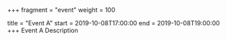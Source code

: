 +++
fragment = "event"
weight = 100

title = "Event A"
start = 2019-10-08T17:00:00
end = 2019-10-08T19:00:00
+++
Event A Description